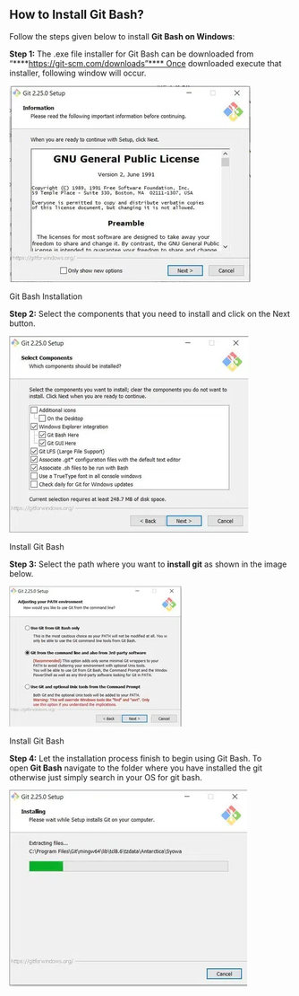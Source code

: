 ## How to Install Git Bash?

Follow the steps given below to install ****Git Bash on Windows****:

****Step 1:**** The .exe file installer for Git Bash can be downloaded from “****https://git-scm.com/downloads”**** Once downloaded execute that installer, following window will occur.

![GitInstall](images/GitInstall.webp)

Git Bash Installation

****Step 2:**** Select the components that you need to install and click on the Next button.

![git components to be installed](images/GitInstall-(1).webp)

Install Git Bash

****Step 3:**** Select the path where you want to ****install git**** as shown in the image below.

![Adjusting the path](images/GitInstall-(2).webp)

Install Git Bash

****Step 4:**** Let the installation process finish to begin using Git Bash. To open ****Git Bash**** navigate to the folder where you have installed the git otherwise just simply search in your OS for git bash.

![Installing Git](images/GitInstall-(3).webp)

 